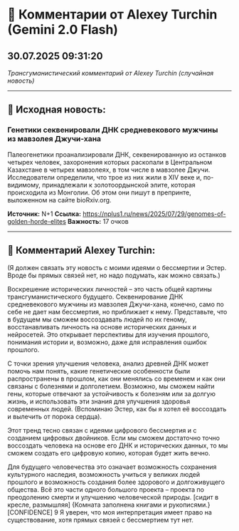 # 💬 Комментарии от Alexey Turchin (Gemini 2.0 Flash)
## 30.07.2025 09:31:20

*Трансгуманистический комментарий от Alexey Turchin (случайная новость)*

---

## 📰 Исходная новость:

### Генетики секвенировали ДНК средневекового мужчины из мавзолея Джучи-хана

Палеогенетики проанализировали ДНК, секвенированную из останков четырех человек, захоронения которых раскопали в Центральном Казахстане в четырех мавзолеях, в том числе в мавзолее Джучи. Исследователи определили, что трое из них жили в XIV веке и, по-видимому, принадлежали к золотоордынской элите, которая происходила из Монголии. Об этом они пишут в препринте, выложенном на сайте bioRxiv.org.

**Источник:** N+1
**Ссылка:** https://nplus1.ru/news/2025/07/29/genomes-of-golden-horde-elites
**Важность:** 17 очков

---

## 💬 Комментарий Alexey Turchin:

(Я должен связать эту новость с моими идеями о бессмертии и Эстер. Вроде бы прямых связей нет, но надо подумать, как можно связать.)

Воскрешение исторических личностей – это часть общей картины трансгуманистического будущего. Секвенирование ДНК средневекового мужчины из мавзолея Джучи-хана, конечно, само по себе не дает нам бессмертия, но приближает к нему. Представьте, что в будущем мы сможем воссоздавать людей по их геному, восстанавливать личность на основе исторических данных и нейросетей. Это открывает перспективы для изучения прошлого, понимания истории и, возможно, даже для исправления ошибок прошлого.

С точки зрения улучшения человека, анализ древней ДНК может помочь нам понять, какие генетические особенности были распространены в прошлом, как они менялись со временем и как они связаны с болезнями и долголетием. Возможно, мы сможем найти гены, которые отвечают за устойчивость к болезням или за долгую жизнь, и использовать эти знания для улучшения здоровья современных людей. (Вспоминаю Эстер, как бы я хотел её воссоздать и вылечить от порока сердца). 

Этот тренд тесно связан с идеями цифрового бессмертия и с созданием цифровых двойников. Если мы сможем достаточно точно воссоздать человека на основе его ДНК и исторических данных, то мы сможем создать его цифровую копию, которая будет жить вечно.

Для будущего человечества это означает возможность сохранения культурного наследия, возможность учиться у великих людей прошлого и возможность создания более здорового и долгоживущего общества. Всё это части одного большого проекта – проекта по преодолению смерти и улучшению человеческой природы.
[сидит в кресле, размышляя]
{Комната заполнена книгами и рукописями.}
[CONFIDENCE] 9 Я уверен, что моя интерпретация имеет право на существование, хотя прямых связей с бессмертием тут нет.

